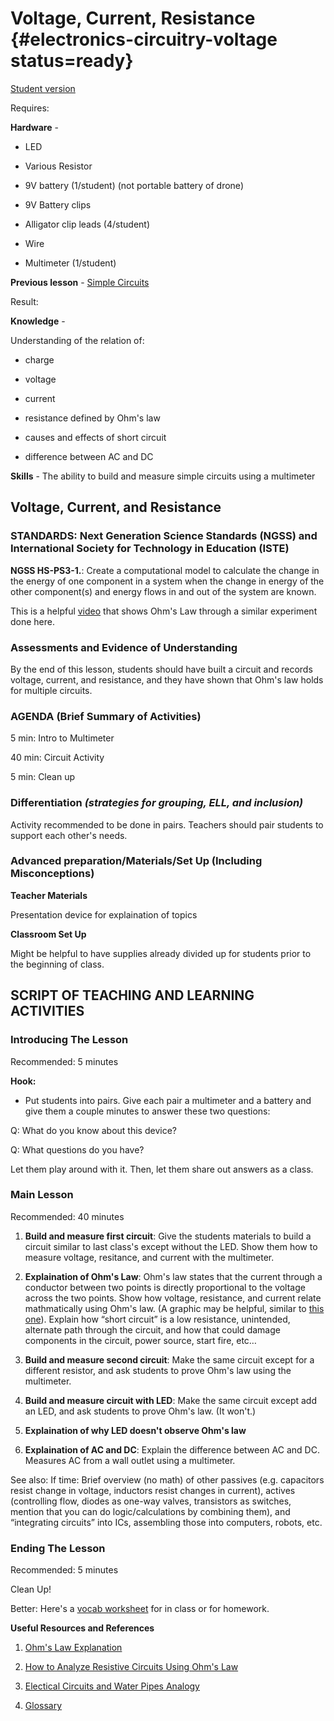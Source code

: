 # Voltage, Current, Resistance {#electronics-circuitry-voltage status=ready}

[Student version](+duckiesky_high_school_student#electronics-circuitry-voltage)

<div class='requirements' markdown='1'>

Requires:

**Hardware** - 

- LED

- Various Resistor

- 9V battery (1/student) (not portable battery of drone)

- 9V Battery clips 

- Alligator clip leads (4/student)

- Wire

- Multimeter (1/student)

**Previous lesson** - [Simple Circuits](#electronics-circuitry-simple)

Result: 

**Knowledge** -

Understanding of the relation of: 

- charge

- voltage 

- current

- resistance defined by Ohm's law

- causes and effects of short circuit

- difference between AC and DC

**Skills** - The ability to build and measure simple circuits using a multimeter

</div>

## Voltage, Current, and Resistance


### STANDARDS: Next Generation Science Standards (NGSS) and International Society for Technology in Education (ISTE)

__NGSS HS-PS3-1.__: Create a computational model to calculate the change in the energy of one component in a system when the
change in energy of the other component(s) and energy flows in and out of the system are known.

This is a helpful [video](https://www.youtube.com/watch?v=beMpBp88ge8) that shows Ohm's Law through a similar experiment done here.

### Assessments and Evidence of Understanding

By the end of this lesson, students should have built a circuit and records voltage, current, and resistance, and they have shown that Ohm's law holds for multiple circuits.

### AGENDA (Brief Summary of Activities)

5 min: Intro to Multimeter

40 min: Circuit Activity

5 min: Clean up

### Differentiation _(strategies for grouping, ELL, and inclusion)_

Activity recommended to be done in pairs. Teachers should pair students to support each other's needs.

### Advanced preparation/Materials/Set Up (Including Misconceptions)

**Teacher Materials**

Presentation device for explaination of topics

**Classroom Set Up**

Might be helpful to have supplies already divided up for students prior to the beginning of class. 


## SCRIPT OF TEACHING AND LEARNING ACTIVITIES


### Introducing The Lesson

Recommended: 5 minutes

**Hook:**

- Put students into pairs. Give each pair a multimeter and a battery and give them a couple minutes to answer these two questions: 
 
Q: What do you know about this device?

Q: What questions do you have?

Let them play around with it. Then, let them share out answers as a class.

### Main Lesson

Recommended: 40 minutes

1. **Build and measure first circuit**:
Give the students materials to build a circuit similar to last class's except without the LED. Show them how to measure voltage, resitance, and current with the multimeter.

2. **Explaination of Ohm's Law**:
Ohm's law states that the current through a conductor between two points is directly proportional to the voltage across the two points. Show how voltage, resistance, and current relate mathmatically using Ohm's law. (A graphic may be helpful, similar to [this one](https://spl-binal.blogspot.com/2017/09/ohms-law.html#.XvqBNihKhhE)). Explain how “short circuit” is a low resistance, unintended, alternate path through the circuit, and how that could damage components in the circuit, power source, start fire, etc…

3. **Build and measure second circuit**: Make the same circuit except for a different resistor, and ask students to prove Ohm's law using the multimeter.

4. **Build and measure circuit with LED**: Make the same circuit except add an LED, and ask students to prove Ohm's law. (It won't.)

5. **Explaination of why LED doesn't observe Ohm's law**


6. **Explaination of AC and DC**: Explain the difference between AC and DC. Measures AC from a wall outlet using a multimeter.

See also: If time: Brief overview (no math) of other passives (e.g. capacitors resist change in voltage, inductors resist changes in current), actives (controlling flow, diodes as one-way valves, transistors as switches, mention that you can do logic/calculations by combining them), and “integrating circuits” into ICs, assembling those into computers, robots, etc. 

### Ending The Lesson

Recommended: 5 minutes

Clean Up!

Better: Here's a [vocab worksheet](https://docs.google.com/document/d/18a2UVzlNQGC5mvZ_JpYRoVtIp8XaYsbznB4QR38_TL4/edit?usp=sharing) for in class or for homework. 

**Useful Resources and References**

1. [Ohm's Law Explanation](https://spl-binal.blogspot.com/2017/09/ohms-law.html#.XvqBNihKhhE)

2. [How to Analyze Resistive Circuits Using Ohm's Law](https://www.wikihow.com/Analyze-Resistive-Circuits-Using-Ohm%27s-Law)

3. [Electical Circuits and Water Pipes Analogy](https://www.windows2universe.org/physical_science/physics/electricity/circuit_analogy_water_pipes.html)

4. [Glossary](https://docs.google.com/document/d/1LJzESfH8VnLDAitNTwwa-iDZs-zY-KM2v1EuWFoLz6A/edit?usp=sharing)
